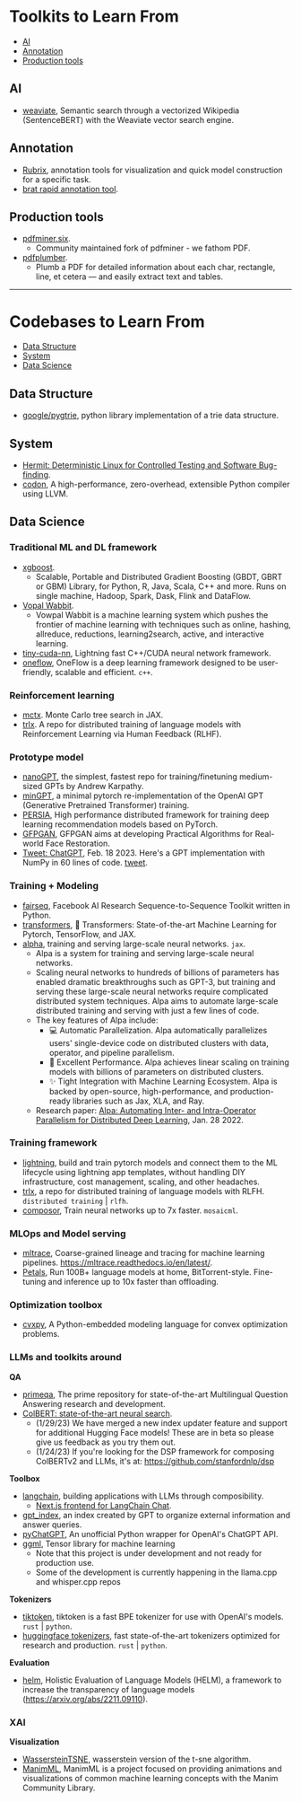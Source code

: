 
# Toolkits to Learn From

- [AI](#ai)
- [Annotation](#annotation)
- [Production tools](#production-tools)

## AI

- [weaviate](https://github.com/semi-technologies/semantic-search-through-wikipedia-with-weaviate), Semantic search through a vectorized Wikipedia (SentenceBERT) with the Weaviate vector search engine.

## Annotation

- [Rubrix](https://rubrix.readthedocs.io/en/stable/), annotation tools for visualization and quick model construction for a specific task.
- [brat rapid annotation tool](https://brat.nlplab.org/index.html).

## Production tools

- [pdfminer.six](https://github.com/pdfminer/pdfminer.six).
  - Community maintained fork of pdfminer - we fathom PDF.
- [pdfplumber](https://github.com/jsvine/pdfplumber).
  - Plumb a PDF for detailed information about each char, rectangle, line, et cetera — and easily extract text and tables.

---

# Codebases to Learn From

- [Data Structure](#data-structure)
- [System](#system)
- [Data Science](#data-science)

## Data Structure

- [google/pygtrie](https://github.com/google/pygtrie), python library implementation of a trie data structure.

## System

- [Hermit: Deterministic Linux for Controlled Testing and Software Bug-finding](https://github.com/facebookexperimental/hermit).
- [codon](https://github.com/exaloop/codon), A high-performance, zero-overhead, extensible Python compiler using LLVM.

## Data Science

### Traditional ML and DL framework

- [xgboost](https://github.com/dmlc/xgboost).
  - Scalable, Portable and Distributed Gradient Boosting (GBDT, GBRT or GBM) Library, for Python, R, Java, Scala, C++ and more. Runs on single machine, Hadoop, Spark, Dask, Flink and DataFlow.
- [Vopal Wabbit](https://github.com/VowpalWabbit/vowpal_wabbit).
  - Vowpal Wabbit is a machine learning system which pushes the frontier of machine learning with techniques such as online, hashing, allreduce, reductions, learning2search, active, and interactive learning.
- [tiny-cuda-nn](https://github.com/NVlabs/tiny-cuda-nn), Lightning fast C++/CUDA neural network framework.
- [oneflow](https://github.com/Oneflow-Inc/oneflow), OneFlow is a deep learning framework designed to be user-friendly, scalable and efficient. `c++`.

### Reinforcement learning

- [mctx](https://github.com/deepmind/mctx). Monte Carlo tree search in JAX.
- [trlx](https://github.com/CarperAI/trlx). A repo for distributed training of language models with Reinforcement Learning via Human Feedback (RLHF).

### Prototype model

- [nanoGPT](https://github.com/karpathy/nanoGPT), the simplest, fastest repo for training/finetuning medium-sized GPTs by Andrew Karpathy.
- [minGPT](https://github.com/karpathy/minGPT), a minimal pytorch re-implementation of the OpenAI GPT (Generative Pretrained Transformer) training.
- [PERSIA](https://github.com/PersiaML/Persia), High performance distributed framework for training deep learning recommendation models based on PyTorch.
- [GFPGAN](https://github.com/TencentARC/GFPGAN), GFPGAN aims at developing Practical Algorithms for Real-world Face Restoration.
- [Tweet: ChatGPT](https://twitter.com/AssemblyAI/status/1626659362318983169), Feb. 18 2023. Here's a GPT implementation with NumPy in 60 lines of code. [tweet](https://twitter.com/akshay_pachaar/status/1627652574315954180).

### Training + Modeling

- [fairseq](https://github.com/facebookresearch/fairseq), Facebook AI Research Sequence-to-Sequence Toolkit written in Python.
- [transformers](https://github.com/huggingface/transformers), 🤗 Transformers: State-of-the-art Machine Learning for Pytorch, TensorFlow, and JAX.
- [alpha](https://github.com/alpa-projects/alpa), training and serving large-scale neural networks. `jax`.
  - Alpa is a system for training and serving large-scale neural networks.
  - Scaling neural networks to hundreds of billions of parameters has enabled dramatic breakthroughs such as GPT-3, but training and serving these large-scale neural networks require complicated distributed system techniques. Alpa aims to automate large-scale distributed training and serving with just a few lines of code.
  - The key features of Alpa include:
    - 💻 Automatic Parallelization. Alpa automatically parallelizes users' single-device code on distributed clusters with data, operator, and pipeline parallelism.
    - 🚀 Excellent Performance. Alpa achieves linear scaling on training models with billions of parameters on distributed clusters.
    - ✨ Tight Integration with Machine Learning Ecosystem. Alpa is backed by open-source, high-performance, and production-ready libraries such as Jax, XLA, and Ray.
  - Research paper: [Alpa: Automating Inter- and Intra-Operator Parallelism for Distributed Deep Learning](https://arxiv.org/abs/2201.12023), Jan. 28 2022.

### Training framework

- [lightning](https://github.com/Lightning-AI/lightning), build and train pytorch models and connect them to the ML lifecycle using lightning app templates, without handling DIY infrastructure, cost management, scaling, and other headaches.
- [trlx](https://github.com/CarperAI/trlx), a repo for distributed training of language models with RLFH. `distributed training` | `rlfh`.
- [composor](https://github.com/mosaicml/composer), Train neural networks up to 7x faster. `mosaicml`.

### MLOps and Model serving

- [mltrace](https://github.com/loglabs/mltrace), Coarse-grained lineage and tracing for machine learning pipelines. https://mltrace.readthedocs.io/en/latest/.
- [Petals](https://github.com/bigscience-workshop/petals), Run 100B+ language models at home, BitTorrent-style. Fine-tuning and inference up to 10x faster than offloading.

### Optimization toolbox

- [cvxpy](https://github.com/cvxpy/cvxpy), A Python-embedded modeling language for convex optimization problems.

### LLMs and toolkits around

**QA**

- [primeqa](https://github.com/primeqa/primeqa), The prime repository for state-of-the-art Multilingual Question Answering research and development.
- [ColBERT: state-of-the-art neural search](https://github.com/stanford-futuredata/ColBERT).
  - (1/29/23) We have merged a new index updater feature and support for additional Hugging Face models! These are in beta so please give us feedback as you try them out.
  - (1/24/23) If you're looking for the DSP framework for composing ColBERTv2 and LLMs, it's at: https://github.com/stanfordnlp/dsp

**Toolbox**

- [langchain](https://github.com/hwchase17/langchain), building applications with LLMs through composibility.
  - [Next.js frontend for LangChain Chat](https://github.com/zahidkhawaja/langchain-chat-nextjs).
- [gpt_index](https://github.com/jerryjliu/gpt_index), an index created by GPT to organize external information and answer queries.
- [pyChatGPT](https://github.com/terry3041/pyChatGPT), An unofficial Python wrapper for OpenAI's ChatGPT API.
- [ggml](https://github.com/ggerganov/ggml), Tensor library for machine learning
  - Note that this project is under development and not ready for production use.
  - Some of the development is currently happening in the llama.cpp and whisper.cpp repos

**Tokenizers**

- [tiktoken](https://github.com/openai/tiktoken), tiktoken is a fast BPE tokenizer for use with OpenAI's models. `rust` | `python`.
- [huggingface tokenizers](https://github.com/huggingface/tokenizers), fast state-of-the-art tokenizers optimized for research and production. `rust` | `python`.

**Evaluation**

- [helm](https://github.com/stanford-crfm/helm), Holistic Evaluation of Language Models (HELM), a framework to increase the transparency of language models (https://arxiv.org/abs/2211.09110).

### XAI

**Visualization**

- [WassersteinTSNE](https://github.com/fsvbach/WassersteinTSNE), wasserstein version of the t-sne algorithm.
- [ManimML](https://github.com/helblazer811/ManimML), ManimML is a project focused on providing animations and visualizations of common machine learning concepts with the Manim Community Library.
